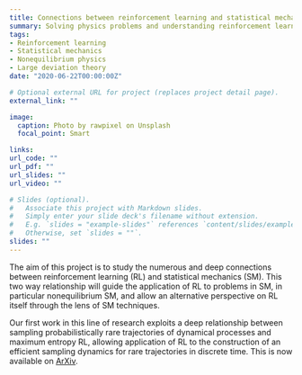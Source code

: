 ```yaml
---
title: Connections between reinforcement learning and statistical mechanics
summary: Solving physics problems and understanding reinforcement learning.
tags:
- Reinforcement learning
- Statistical mechanics
- Nonequilibrium physics
- Large deviation theory
date: "2020-06-22T00:00:00Z"

# Optional external URL for project (replaces project detail page).
external_link: ""

image:
  caption: Photo by rawpixel on Unsplash
  focal_point: Smart

links:
url_code: ""
url_pdf: ""
url_slides: ""
url_video: ""

# Slides (optional).
#   Associate this project with Markdown slides.
#   Simply enter your slide deck's filename without extension.
#   E.g. `slides = "example-slides"` references `content/slides/example-slides.md`.
#   Otherwise, set `slides = ""`.
slides: ""
---
```


The aim of this project is to study the numerous and deep connections between reinforcement learning (RL) and statistical mechanics (SM). This two way relationship will guide the application of RL to problems in SM, in particular nonequilibrium SM, and allow an alternative perspective on RL itself through the lens of SM techniques.

Our first work in this line of research exploits a deep relationship between sampling probabilistically rare trajectories of dynamical processes and maximum entropy RL, allowing application of RL to the construction of an efficient sampling dynamics for rare trajectories in discrete time. This is now available on [ArXiv](https://arxiv.org/abs/2005.12890).